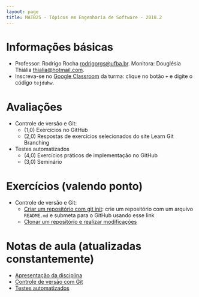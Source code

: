 ```yaml
---
layout: page
title: MATB25 - Tópicos em Engenharia de Software - 2018.2
---
```


# Informações básicas

- Professor: Rodrigo Rocha <rodrigorgs@ufba.br>. Monitora: Douglésia Thiália <thialia@hotmail.com>.
- Inscreva-se no [Google Classroom](https://classroom.google.com/) da turma: clique no botão `+` e digite o código `tejduhw`.

# Avaliações

- Controle de versão e Git:
  - (1,0) Exercícios no GitHub
  - (2,0) Respostas de exercícios selecionados do site Learn Git Branching
- Testes automatizados
  - (4,0) Exercícios práticos de implementação no GitHub
  - (3,0) Seminário

# Exercícios (valendo ponto)

- Controle de versão e Git:
  + [Criar um repositório com git init](https://classroom.github.com/a/TWxmNZN0): crie um repositório com um arquivo `README.md` e submeta para o GitHub usando esse link
  + [Clonar um repositório e realizar modificações](https://github.com/matb25-20182/clone)

# Notas de aula (atualizadas constantemente)

- [Apresentação da disciplina](https://docs.google.com/presentation/d/1ribuHx0L-BRgX8KGpGBvRtDBPRtpCVSiL-1Lun4H3tY/edit?usp=sharing)
- [Controle de versão com Git](https://docs.google.com/presentation/d/1QTLn7roYJw_Cfm_IWRL-KusmQgnlQ6YVG6ZWePLDIFQ/edit?usp=sharing)
- [Testes automatizados](https://docs.google.com/presentation/d/16ofYJRGDntlczJVN7xytbbQjxns3WSqFU9n5FvWSapU/edit?usp=sharing)


